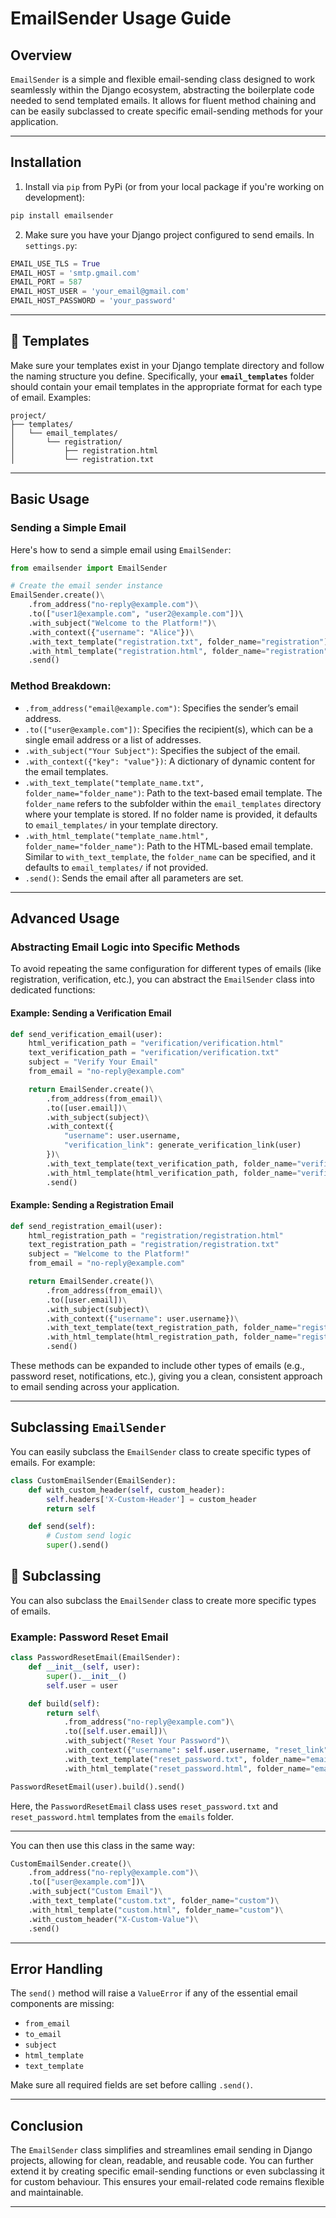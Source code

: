 # EmailSender Usage Guide

## Overview

`EmailSender` is a simple and flexible email-sending class designed to work seamlessly within the Django ecosystem, abstracting the boilerplate code needed to send templated emails. It allows for fluent method chaining and can be easily subclassed to create specific email-sending methods for your application.

---

## Installation

1. Install via `pip` from PyPi (or from your local package if you're working on development):

```bash
pip install emailsender
```

2. Make sure you have your Django project configured to send emails. In `settings.py`:

```python
EMAIL_USE_TLS = True  
EMAIL_HOST = 'smtp.gmail.com'  
EMAIL_PORT = 587  
EMAIL_HOST_USER = 'your_email@gmail.com'  
EMAIL_HOST_PASSWORD = 'your_password'
```

---

## 📁 Templates

Make sure your templates exist in your Django template directory and follow the naming structure you define. Specifically, your **`email_templates`** folder should contain your email templates in the appropriate format for each type of email. Examples:

```
project/
├── templates/
│   └── email_templates/
│       └── registration/
│           ├── registration.html
│           └── registration.txt
```

---

## Basic Usage

### Sending a Simple Email

Here's how to send a simple email using `EmailSender`:

```python
from emailsender import EmailSender

# Create the email sender instance
EmailSender.create()\
    .from_address("no-reply@example.com")\
    .to(["user1@example.com", "user2@example.com"])\  
    .with_subject("Welcome to the Platform!")\
    .with_context({"username": "Alice"})\
    .with_text_template("registration.txt", folder_name="registration")\
    .with_html_template("registration.html", folder_name="registration")\
    .send()
```

### Method Breakdown:

- `.from_address("email@example.com")`: Specifies the sender’s email address.
- `.to(["user@example.com"])`: Specifies the recipient(s), which can be a single email address or a list of addresses.
- `.with_subject("Your Subject")`: Specifies the subject of the email.
- `.with_context({"key": "value"})`: A dictionary of dynamic content for the email templates.
- `.with_text_template("template_name.txt", folder_name="folder_name")`: Path to the text-based email template. The `folder_name` refers to the subfolder within the `email_templates` directory where your template is stored. If no folder name is provided, it defaults to `email_templates/` in your template directory.
- `.with_html_template("template_name.html", folder_name="folder_name")`: Path to the HTML-based email template. Similar to `with_text_template`, the `folder_name` can be specified, and it defaults to `email_templates/` if not provided.
- `.send()`: Sends the email after all parameters are set.

---

## Advanced Usage

### Abstracting Email Logic into Specific Methods

To avoid repeating the same configuration for different types of emails (like registration, verification, etc.), you can abstract the `EmailSender` class into dedicated functions:

#### Example: Sending a Verification Email

```python
def send_verification_email(user):
    html_verification_path = "verification/verification.html"
    text_verification_path = "verification/verification.txt"
    subject = "Verify Your Email"
    from_email = "no-reply@example.com"

    return EmailSender.create()\
        .from_address(from_email)\
        .to([user.email])\
        .with_subject(subject)\
        .with_context({
            "username": user.username, 
            "verification_link": generate_verification_link(user)
        })\
        .with_text_template(text_verification_path, folder_name="verification")\
        .with_html_template(html_verification_path, folder_name="verification")\
        .send()
```

#### Example: Sending a Registration Email

```python
def send_registration_email(user):
    html_registration_path = "registration/registration.html"
    text_registration_path = "registration/registration.txt"
    subject = "Welcome to the Platform!"
    from_email = "no-reply@example.com"

    return EmailSender.create()\
        .from_address(from_email)\
        .to([user.email])\
        .with_subject(subject)\
        .with_context({"username": user.username})\
        .with_text_template(text_registration_path, folder_name="registration")\
        .with_html_template(html_registration_path, folder_name="registration")\
        .send()
```

These methods can be expanded to include other types of emails (e.g., password reset, notifications, etc.), giving you a clean, consistent approach to email sending across your application.

---

## Subclassing `EmailSender`

You can easily subclass the `EmailSender` class to create specific types of emails. For example:

```python
class CustomEmailSender(EmailSender):
    def with_custom_header(self, custom_header):
        self.headers['X-Custom-Header'] = custom_header
        return self

    def send(self):
        # Custom send logic
        super().send()
```



## 🧱 Subclassing

You can also subclass the `EmailSender` class to create more specific types of emails.

### Example: Password Reset Email

```python
class PasswordResetEmail(EmailSender):
    def __init__(self, user):
        super().__init__()
        self.user = user

    def build(self):
        return self\
            .from_address("no-reply@example.com")\
            .to([self.user.email])\
            .with_subject("Reset Your Password")\
            .with_context({"username": self.user.username, "reset_link": generate_reset_link(self.user)})\
            .with_text_template("reset_password.txt", folder_name="emails")\
            .with_html_template("reset_password.html", folder_name="emails")
```


```python
PasswordResetEmail(user).build().send()
```

Here, the `PasswordResetEmail` class uses `reset_password.txt` and `reset_password.html` templates from the `emails` folder.

---


You can then use this class in the same way:

```python
CustomEmailSender.create()\
    .from_address("no-reply@example.com")\
    .to(["user@example.com"])\  
    .with_subject("Custom Email")\
    .with_text_template("custom.txt", folder_name="custom")\
    .with_html_template("custom.html", folder_name="custom")\
    .with_custom_header("X-Custom-Value")\
    .send()
```

---

## Error Handling

The `send()` method will raise a `ValueError` if any of the essential email components are missing:

- `from_email`
- `to_email`
- `subject`
- `html_template`
- `text_template`

Make sure all required fields are set before calling `.send()`.

---

## Conclusion

The `EmailSender` class simplifies and streamlines email sending in Django projects, allowing for clean, readable, and reusable code. You can further extend it by creating specific email-sending functions or even subclassing it for custom behaviour. This ensures your email-related code remains flexible and maintainable.

---
